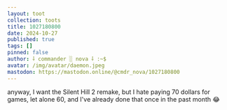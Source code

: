 ```yaml
---
layout: toot
collection: toots
title: 1027180800
date: 2024-10-27
published: true
tags: []
pinned: false
author: ⸸ commander ░ nova ⸸ :~$
avatar: /img/avatar/daemon.jpeg
mastodon: https://mastodon.online/@cmdr_nova/1027180800
---
```


anyway, I want the Silent Hill 2 remake, but I hate paying 70 dollars for games, let alone 60, and I've already done that once in the past month 😂

